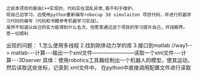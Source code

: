 	之前本项目的是由C++实现的，代码实在混乱异常,极不利于维护。
	现自己边学习，边使用python重新编写robocup 3d simulaiton 项目代码，并进行机器学习代码的编写（代码和书籍参考机器学习实战）。
	虽然不知道以自己的实力能得到什么名次，但愿意通过这个项目的学习提升自己，开阔眼界。
	愿一切顺利

出现的问题：
	1.怎么使用多线程
	2.找到刚体动力学的库
	3.接口到matlab		//way1-->  matlab---计算---输出一个xml文件————————读取一个xml文件---计算---3Dserver
								具体：使用robotics工具箱绘制出一个机器人的模型，使其运动，然后读取这些坐标，记录到
										xml文件中。
										在python中直接调用配置文件进行读取